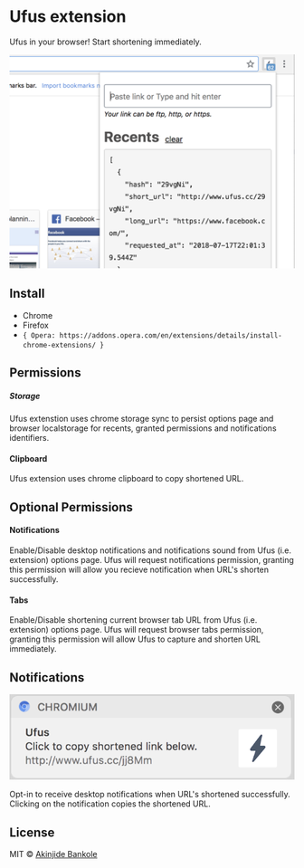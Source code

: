 # Ufus extension

Ufus in your browser! Start shortening immediately.

![](media/screenshot.png)


## Install

- Chrome
- Firefox
- `{ Opera: https://addons.opera.com/en/extensions/details/install-chrome-extensions/ }`


## Permissions

##### Storage

Ufus extenstion uses chrome storage sync to persist options page and browser localstorage for recents, granted permissions and notifications identifiers.

#### Clipboard

Ufus extension uses chrome clipboard to copy shortened URL.


## Optional Permissions

#### Notifications

Enable/Disable desktop notifications and notifications sound from Ufus (i.e. extension) options page. Ufus will request notifications permission, granting this permission will allow you recieve notification when URL's shorten successfully.

#### Tabs

Enable/Disable shortening current browser tab URL from Ufus (i.e. extension) options page. Ufus will request browser tabs permission, granting this permission will allow Ufus to capture and shorten URL immediately.


## Notifications

![](media/screenshot-notification.png)

Opt-in to receive desktop notifications when URL's shortened successfully. Clicking on the notification copies the shortened URL.


## License

MIT © [Akinjide Bankole](https://www.akinjide.me)

